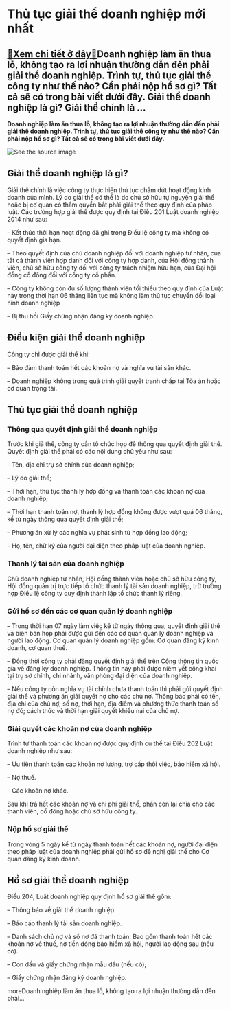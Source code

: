 Thủ tục giải thể doanh nghiệp mới nhất
======================================

[:gift:Xem chi tiết ở đây:gift:](https://hddtvn.com/thu-tuc-giai-the-doanh-nghiep-moi-nhat/)Doanh nghiệp làm ăn thua lỗ, không tạo ra lợi nhuận thường dẫn đến phải giải thể doanh nghiệp. Trình tự, thủ tục giải thể công ty như thế nào? Cần phải nộp hồ sơ gì? Tất cả sẽ có trong bài viết dưới đây. Giải thể doanh nghiệp là gì? Giải thể chính là …
------------------------------------------------------------------------------------------------------------------------------------------------------------------------------------------------------------------------------------------------------------

**Doanh nghiệp làm ăn thua lỗ, không tạo ra lợi nhuận thường dẫn đến phải giải thể doanh nghiệp. Trình tự, thủ tục giải thể công ty như thế nào? Cần phải nộp hồ sơ gì? Tất cả sẽ có trong bài viết dưới đây.**


![See the source image](https://hddtvn.com/wp-content/uploads/2021/01/tu-van-giai-the-doanh-nghiep.jpg)


Giải thể doanh nghiệp là gì?
----------------------------


Giải thể chính là việc công ty thực hiện thủ tục chấm dứt hoạt động kinh doanh của mình. Lý do giải thể có thể là do chủ sở hữu tự nguyện giải thể hoặc bị cơ quan có thẩm quyền bắt phải giải thể theo quy định của pháp luật. Các trường hợp giải thể được quy định tại Điều 201 Luật doanh nghiệp 2014 như sau:


– Kết thúc thời hạn hoạt động đã ghi trong Điều lệ công ty mà không có quyết định gia hạn.


– Theo quyết định của chủ doanh nghiệp đối với doanh nghiệp tư nhân, của tất cả thành viên hợp danh đối với công ty hợp danh, của Hội đồng thành viên, chủ sở hữu công ty đối với công ty trách nhiệm hữu hạn, của Đại hội đồng cổ đông đối với công ty cổ phần.


– Công ty không còn đủ số lượng thành viên tối thiểu theo quy định của Luật này trong thời hạn 06 tháng liên tục mà không làm thủ tục chuyển đổi loại hình doanh nghiệp


– Bị thu hồi Giấy chứng nhận đăng ký doanh nghiệp.


Điều kiện giải thể doanh nghiệp
-------------------------------


Công ty chỉ được giải thể khi:


– Bảo đảm thanh toán hết các khoản nợ và nghĩa vụ tài sản khác.


– Doanh nghiệp không trong quá trình giải quyết tranh chấp tại Tòa án hoặc cơ quan trọng tài.


Thủ tục giải thể doanh nghiệp
-----------------------------



### Thông qua quyết định giải thể doanh nghiệp


Trước khi giả thể, công ty cần tổ chức họp để thông qua quyết định giải thể. Quyết định giải thể phải có các nội dung chủ yếu như sau:


– Tên, địa chỉ trụ sở chính của doanh nghiệp;


– Lý do giải thể;


– Thời hạn, thủ tục thanh lý hợp đồng và thanh toán các khoản nợ của doanh nghiệp;


– Thời hạn thanh toán nợ, thanh lý hợp đồng không được vượt quá 06 tháng, kể từ ngày thông qua quyết định giải thể;


– Phương án xử lý các nghĩa vụ phát sinh từ hợp đồng lao động;


– Họ, tên, chữ ký của người đại diện theo pháp luật của doanh nghiệp.


### Thanh lý tài sản của doanh nghiệp


Chủ doanh nghiệp tư nhân, Hội đồng thành viên hoặc chủ sở hữu công ty, Hội đồng quản trị trực tiếp tổ chức thanh lý tài sản doanh nghiệp, trừ trường hợp Điều lệ công ty quy định thành lập tổ chức thanh lý riêng.


### Gửi hồ sơ đến các cơ quan quản lý doanh nghiệp


– Trong thời hạn 07 ngày làm việc kể từ ngày thông qua, quyết định giải thể và biên bản họp phải được gửi đến các cơ quan quản lý doanh nghiệp và người lao động. Cơ quan quản lý doanh nghiệp gồm: Cơ quan đăng ký kinh doanh, cơ quan thuế.


– Đồng thời công ty phải đăng quyết định giải thể trên Cổng thông tin quốc gia về đăng ký doanh nghiệp. Thông tin này phải được niêm yết công khai tại trụ sở chính, chi nhánh, văn phòng đại diện của doanh nghiệp.


– Nếu công ty còn nghĩa vụ tài chính chưa thanh toán thì phải gửi quyết định giải thể và phương án giải quyết nợ cho các chủ nợ. Thông báo phải có tên, địa chỉ của chủ nợ; số nợ, thời hạn, địa điểm và phương thức thanh toán số nợ đó; cách thức và thời hạn giải quyết khiếu nại của chủ nợ.


### Giải quyết các khoản nợ của doanh nghiệp


Trình tự thanh toán các khoản nợ được quy định cụ thể tại Điều 202 Luật doanh nghiệp như sau:


– Ưu tiên thanh toán các khoản nợ lương, trợ cấp thôi việc, bảo hiểm xã hội.


– Nợ thuế.


– Các khoản nợ khác.


Sau khi trả hết các khoản nợ và chi phí giải thể, phần còn lại chia cho các thành viên, cổ đông hoặc chủ sở hữu công ty.


### Nộp hồ sơ giải thể


Trong vòng 5 ngày kể từ ngày thanh toán hết các khoản nợ, người đại diện theo pháp luật của doanh nghiệp phải gửi hồ sơ đề nghị giải thể cho Cơ quan đăng ký kinh doanh.


Hồ sơ giải thể doanh nghiệp
---------------------------


Điều 204, Luật doanh nghiệp quy định hồ sơ giải thể gồm:


– Thông báo về giải thể doanh nghiệp.


– Báo cáo thanh lý tài sản doanh nghiệp.


– Danh sách chủ nợ và số nợ đã thanh toán. Bao gồm thanh toán hết các khoản nợ về thuế, nợ tiền đóng bảo hiểm xã hội, người lao động sau (nếu có).


– Con dấu và giấy chứng nhận mẫu dấu (nếu có);


– Giấy chứng nhận đăng ký doanh nghiệp.


moreDoanh nghiệp làm ăn thua lỗ, không tạo ra lợi nhuận thường dẫn đến phải…



